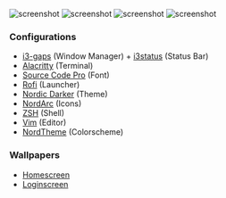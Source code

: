 
![screenshot](https://raw.githubusercontent.com/sarveshspatil111/i3wm-nord/main/i3wm-nord.png)
![screenshot](https://github.com/sarveshspatil111/i3wm-nord/blob/main/Pictures/screenshots/sc1.jpg)
![screenshot](https://github.com/sarveshspatil111/i3wm-nord/blob/main/Pictures/screenshots/rofi-thunar.jpg)
![screenshot](https://github.com/sarveshspatil111/i3wm-nord/blob/main/Pictures/screenshots/login.jpg?raw=true)

### Configurations
- [i3-gaps](https://github.com/sarveshspatil111/Dotfiles/tree/main/.config/i3) (Window Manager) + [i3status](https://github.com/sarveshspatil111/Dotfiles/tree/main/.config/i3status) (Status Bar)
- [Alacritty](https://github.com/sarveshspatil111/Dotfiles/tree/main/.config/alacritty) (Terminal)
- [Source Code Pro](https://archlinux.org/packages/extra/any/adobe-source-code-pro-fonts/) (Font)
- [Rofi](https://github.com/sarveshspatil111/Dotfiles/tree/main/.config/rofi) (Launcher)
- [Nordic Darker](https://www.gnome-look.org/p/1267246/) (Theme)
- [NordArc](https://github.com/robertovernina/NordArc) (Icons)
- [ZSH](https://github.com/sarveshspatil111/Dotfiles/blob/main/.zshrc) (Shell)
- [Vim](https://github.com/sarveshspatil111/Dotfiles/blob/main/.vimrc) (Editor)
- [NordTheme](https://www.nordtheme.com/) (Colorscheme)

### Wallpapers
- [Homescreen](https://github.com/sarveshspatil111/Dotfiles/blob/main/Pictures/walls/ign-0001.png)
- [Loginscreen](https://github.com/sarveshspatil111/Dotfiles/blob/main/Pictures/arco-login.jpg)
